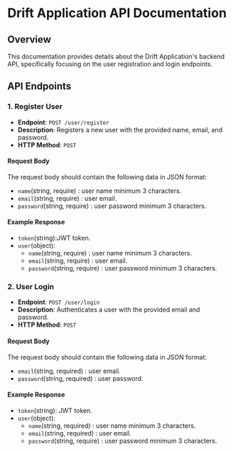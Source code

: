 # Drift Application API Documentation

## Overview

This documentation provides details about the Drift Application's backend API, specifically focusing on the user registration and login endpoints.

## API Endpoints

### 1. Register User

- **Endpoint**: `POST /user/register`
- **Description**: Registers a new user with the provided name, email, and password.
- **HTTP Method**: `POST`

#### Request Body

The request body should contain the following data in JSON format:
- `name`(string, require) : user name minimum 3 characters.
- `email`(string, require) : user email.
- `password`(string, require) : user password minimum 3 characters.


#### Example Response 

- `token`(string):JWT token.
- `user`(object):
    - `name`(string, require) : user name minimum 3 characters.
    - `email`(string, require) : user email.
    - `password`(string, require) : user password minimum 3 characters.

### 2. User Login

- **Endpoint**: `POST /user/login`
- **Description**: Authenticates a user with the provided email and password.
- **HTTP Method**: `POST`

#### Request Body

The request body should contain the following data in JSON format:
- `email`(string, required) : user email.
- `password`(string, required) : user password.

#### Example Response 

- `token`(string): JWT token.
- `user`(object):
    - `name`(string, required) : user name minimum 3 characters.
    - `email`(string, required) : user email.
    - `password`(string, require) : user password minimum 3 characters.